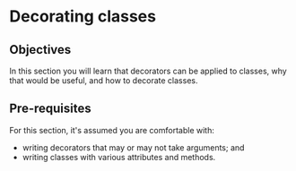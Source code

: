 # Decorating classes

## Objectives

In this section you will learn that decorators can be applied to classes, why that would be useful, and how to decorate classes.

## Pre-requisites

For this section, it's assumed you are comfortable with:

 - writing decorators that may or may not take arguments; and
 - writing classes with various attributes and methods.
